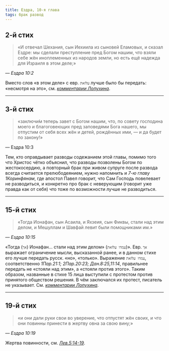 ```yaml
---
title: Ездра, 10-я глава
tags: брак развод
---
```


## 2-й стих

> «И отвечал Шехания, сын Иехиила из сыновей Еламовых, и сказал Ездре: мы сделали преступление пред Богом нашим,
> что взяли себе жён иноплеменных из народов земли, но есть ещё надежда для Израиля в этом деле;»

— <cite>Ездра 10:2</cite>

Вместо слов «в этом деле» с евр. `עלזאת` лучше было бы передать: «несмотря на это»,
см. [<cite>комментарии Лопухина</cite>](https://bible.by/lopuhin-bible/15/10/).

***

## 3-й стих

> «заключи́м теперь завет с Богом нашим, что, по совету господина моего и благоговеющих пред заповедями Бога нашего,
> мы отпустим от себя всех жён и детей, рождённых ими, — и да будет по закону!»

— Ездра 10:3

Тем, кто оправдывает разводы содежанием этой главы, помимо того что Христос чётко объяснил, что разводы позволены Богом
по жестокосердию, а повторный брак при живом супруге после развода всегда считается прелюбодеянием, нужно
напомнить и <cite>7-ю главу 1Коринфянам</cite>, где апостол Павел говорит, что Сам Господь повелевает не разводиться, и конкретно
про брак с неверующим (говорит уже правда как от себя) что тоже по возможности лучше не разводиться.

***

## 15-й стих

> «Тогда Ионафан, сын Асаила, и Яхзеия, сын Фиквы, стали над этим делом, и Мешуллам и Шавфай левит были помощниками им.»

— <cite>Ездра 10:15</cite>

«Тогда (`אך`) Ионафан... стали над этим делом» (`עמדו עלזאת`)». Eвр. `אך` выражает ограничение мысли, высказанной ранее,
и в данном стихе его лучше передать русск. «но», «только». Выражение `עמדו עלזאת`, соответственно <cite>1Пар.21:1; 2Пар.20:23;
Дан.8:25,11:14</cite>, правильнее передать не «стояли над этим», а «стояли против этого». Таким образом, названные в стихе 15 лица
выступили с протестом против принятого обществом решения. В чём заключался их протест, писатель не указывает.
Cм. [<cite>комментарии Лопухина</cite>](https://bible.by/lopuhin-bible/15/10/).

***

## 19-й стих

> «и они дали руки свои во уверение, что отпустят жён своих, и что они повинны принести в жертву овна за свою вину;»

— <cite>Ездра 10:19</cite>

Жертва повинности, см. [<cite>Лев.5:14-19</cite>](https://bible.by/syn/3/5/).
